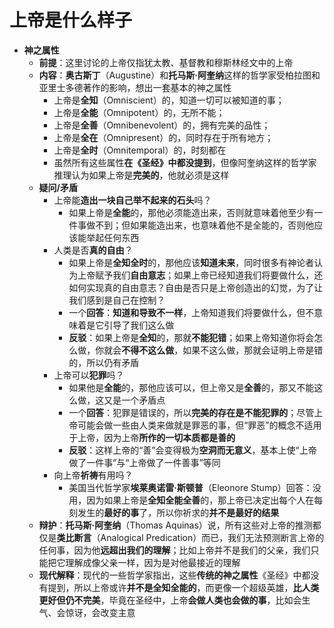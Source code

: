 # 上帝是什么样子
* **神之属性**
  * **前提**：这里讨论的上帝仅指犹太教、基督教和穆斯林经文中的上帝
  * **内容**：**奥古斯丁**（Augustine）和**托马斯·阿奎纳**这样的哲学家受柏拉图和亚里士多德著作的影响，想出一套基本的神之属性
    * 上帝是**全知**（Omniscient）的，知道一切可以被知道的事；
    * 上帝是**全能**（Omnipotent）的，无所不能；
    * 上帝是**全善**（Omnibenevolent）的，拥有完美的品性；
    * 上帝是**全在**（Omnipresent）的，同时存在于所有地方；
    * 上帝是**全时**（Omnitemporal）的，时刻都在
    * 虽然所有这些属性**在《圣经》中都没提到**，但像阿奎纳这样的哲学家推理认为如果上帝是**完美的**，他就必须是这样
  * **疑问/矛盾**
    * 上帝能**造出一块自己举不起来的石头**吗？
      * 如果上帝是**全能**的，那他必须能造出来，否则就意味着他至少有一件事做不到；但如果能造出来，也意味着他不是全能的，否则他应该能举起任何东西
    * 人类是否**真的自由**？
      * 如果上帝是**全知全时**的，那他应该**知道未来**，同时很多有神论者认为上帝赋予我们**自由意志**；如果上帝已经知道我们将要做什么，还如何实现真的自由意志？自由是否只是上帝创造出的幻觉，为了让我们感到是自己在控制？
      * 一个**回答**：**知道和导致不一样**，上帝知道我们将要做什么，但不意味着是它引导了我们这么做
      * **反驳**：如果上帝是**全知**的，那就**不能犯错**；如果上帝知道你将会怎么做，你就会**不得不这么做**，如果不这么做，那就会证明上帝是错的，所以仍有矛盾
    * 上帝可以**犯罪**吗？
      * 如果他是**全能**的，那他应该可以，但上帝又是**全善**的，那又不能这么做，这又是一个矛盾点
      * 一个**回答**：犯罪是错误的，所以**完美的存在是不能犯罪的**；尽管上帝可能会做一些由人类来做就是罪恶的事，但“罪恶”的概念不适用于上帝，因为上帝**所作的一切本质都是善的**
      * **反驳**：这样上帝的“善”会变得极为**空洞而无意义**，基本上使“上帝做了一件事”与“上帝做了一件善事”等同
    * 向上帝**祈祷**有用吗？
      * 美国当代哲学家**埃莱奥诺雷·斯顿普**（Eleonore Stump）回答：没用，因为如果上帝是**全知全能全善**的，那上帝已决定出每个人在每刻发生的**最好的事**了，所以你祈求的**并不是最好的结果**
  * **辩护**：**托马斯·阿奎纳**（Thomas Aquinas）说，所有这些对上帝的推测都仅是**类比断言**（Analogical Predication）而已，我们无法预测断言上帝的任何事，因为他**远超出我们的理解**；比如上帝并不是我们的父亲，我们只能把它理解成像父亲一样，因为是对他最接近的理解
  * **现代解释**：现代的一些哲学家指出，这些**传统的神之属性**《圣经》中都没有提到，所以上帝或许**并不是全知全能的**，而更像一个超级英雄，**比人类更好但仍不完美**，毕竟在圣经中，上帝**会做人类也会做的事**，比如会生气、会惊讶，会改变主意